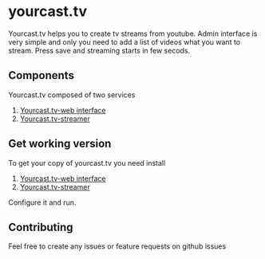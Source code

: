 # yourcast.tv

Yourcast.tv helps you to create tv streams from youtube. Admin interface is very simple and only you need to add a list of videos what you want to stream. Press save and streaming starts in few secods.

## Components

Yourcast.tv composed of two services

1. [Yourcast.tv-web interface](http://github.com/maddevsio/yourcast-web)
2. [Yourcast.tv-streamer](http://github.com/maddevsio/yourcast-streamer)

## Get working version

To get your copy of yourcast.tv you need install

1. [Yourcast.tv-web interface](http://github.com/maddevsio/yourcast-web)
2. [Yourcast.tv-streamer](http://github.com/maddevsio/yourcast-streamer)

Configure it and run.

## Contributing 

Feel free to create any issues or feature requests on github issues

